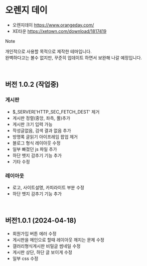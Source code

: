 # 오렌지 데이
- 오렌지데이 https://www.orangeday.com/
- XE타운 https://xetown.com/download/1817419
> [!NOTE]
> 개인적으로 사용할 목적으로 제작한 테마입니다.<br /> 
> 완벽하다고는 볼수 없지만, 꾸준히 업데이트 하면서 보완해 나갈 예정입니다.

<br />

## 버전 1.0.2 (작업중)
### 게시판
- $_SERVER['HTTP_SEC_FETCH_DEST' 제거
- 게시판 정렬(중앙, 좌측, 풀)추가
- 게시판 크기 입력 가능
- 작성글없음, 검색 결과 없음 추가
- 방명록 글읽기 아이프레임 팝업 제거
- 블로그 형식 레이아웃 수정
- 일부 빠졌던 js 파일 추가
- 하단 뱃지 감추기 기능 추가
- 기타 수정
### 레이아웃
- 로고, 사이트설명, 카피라이트 부분 수정
- 하단 뱃지 감추기 기능 추가

<br />

## 버전1.0.1 (2024-04-18)
- 회원가입 버튼 에러 수정
- 게시판을 메인으로 할때 레이아웃 깨지는 문제 수정
- 갤러리형식게시판 비밀글 썸네일 수정
- 게시판 상단, 하단 글 보이게 수정
- 일부 css 수정
